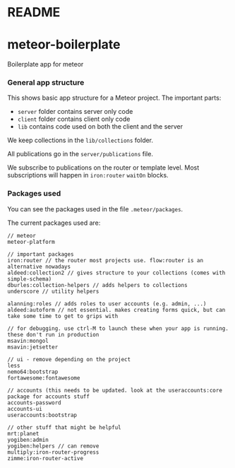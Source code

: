 README
=======
# meteor-boilerplate
Boilerplate app for meteor

### General app structure

This shows basic app structure for a Meteor project. The important parts:
- `server` folder contains server only code
- `client` folder contains client only code
- `lib` contains code used on both the client and the server

We keep collections in the `lib/collections` folder.

All publications go in the `server/publications` file.

We subscribe to publications on the router or template level. Most subscriptions will happen in `iron:router` `waitOn` blocks.

### Packages used

You can see the packages used in the file `.meteor/packages`.

The current packages used are:
```
// meteor
meteor-platform

// important packages
iron:router // the router most projects use. flow:router is an alternative nowadays
aldeed:collection2 // gives structure to your collections (comes with simple-schema)
dburles:collection-helpers // adds helpers to collections
underscore // utility helpers

alanning:roles // adds roles to user accounts (e.g. admin, ...)
aldeed:autoform // not essential. makes creating forms quick, but can take some time to get to grips with

// for debugging. use ctrl-M to launch these when your app is running. these don't run in production
msavin:mongol
msavin:jetsetter

// ui - remove depending on the project
less
nemo64:bootstrap
fortawesome:fontawesome

// accounts (this needs to be updated. look at the useraccounts:core package for accounts stuff
accounts-password
accounts-ui
useraccounts:bootstrap

// other stuff that might be helpful
mrt:planet
yogiben:admin
yogiben:helpers // can remove
multiply:iron-router-progress
zimme:iron-router-active
```

